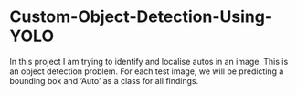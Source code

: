 # Custom-Object-Detection-Using-YOLO
In this project I am trying to identify and localise autos in an image. This is an object detection problem. For each test image, we will be predicting a bounding box and ‘Auto’ as a class for all findings. 
